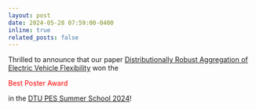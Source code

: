 ```yaml
---
layout: post
date: 2024-05-28 07:59:00-0400
inline: true
related_posts: false
---
```


Thrilled to announce that our paper [Distributionally Robust Aggregation of Electric Vehicle Flexibility](https://arxiv.org/abs/2405.08232) won the <p style="color: red;">Best Poster Award</p> in the [DTU PES Summer School 2024](https://energy-markets-school.dk/school-2024/)!
